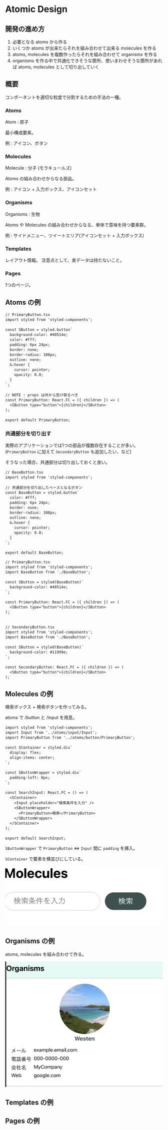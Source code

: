 # Atomic Design

## 開発の進め方

1. 必要となる atoms から作る
2. いくつか atoms が出来たらそれを組み合わせて出来る molecules を作る
3. atoms, molecules を複数作ったらそれを組み合わせて organisms を作る
4. organisms を作る中で共通化できそうな箇所、使いまわせそうな箇所があれば atoms, molecules として切り出していく

## 概要

コンポーネントを適切な粒度で分割するための手法の一種。

### Atoms

Atom : 原子

最小構成要素。

例 : アイコン、ボタン

### Molecules

Molecule : 分子 (モラキュールズ)

Atoms の組み合わせからなる部品。

例 : アイコン + 入力ボックス、アイコンセット

### Organisms

Organisms : 生物

Atoms や Molecules の組み合わせからなる、単体で意味を持つ要素群。

例 : サイドメニュー、ツイートエリア(アイコンセット + 入力ボックス)

### Templates

レイアウト情報。
注意点として、実データは持たないこと。

### Pages

1つのページ。

## Atoms の例

```tsx
// PrimaryButton.tsx
import styled from 'styled-components';

const SButton = styled.button`
  background-color: #40514e;
  color: #fff;
  padding: 6px 24px;
  border: none;
  border-radius: 100px;
  outline: none;
  &:hover {
    cursor: pointer;
    opacity: 0.8;
  }
`;

// NOTE : props は外から受け取るべき
const PrimaryButton: React.FC = ({ children }) => (
  <SButton type="button">{children}</SButton>
);

export default PrimaryButton;
```

### 共通部分を切り出す

実際のアプリケーションでは1つの部品が複数存在することが多い。
(`PrimaryButton` に加えて `SecondaryButton` も追加したい、など)

そうなった場合、共通部分は切り出しておくと良い。

```tsx
// BaseButton.tsx
import styled from 'styled-components';

// 共通部分を切り出したベースとなるボタン
const BaseButton = styled.button`
  color: #fff;
  padding: 6px 24px;
  border: none;
  border-radius: 100px;
  outline: none;
  &:hover {
    cursor: pointer;
    opacity: 0.8;
  }
`;

export default BaseButton;
```

```tsx
// PrimaryButton.tsx
import styled from 'styled-components';
import BaseButton from './BaseButton';

const SButton = styled(BaseButton)`
  background-color: #40514e;
`;

const PrimaryButton: React.FC = ({ children }) => (
  <SButton type="button">{children}</SButton>
);


// SecondaryButton.tsx
import styled from 'styled-components';
import BaseButton from './BaseButton';

const SButton = styled(BaseButton)`
  background-color: #11999e;
`;

const SecondaryButton: React.FC = ({ children }) => (
  <SButton type="button">{children}</SButton>
);
```

## Molecules の例

検索ボックス + 検索ボタンを作ってみる。

atoms で /button と /input を用意。

```tsx
import styled from 'styled-components';
import Input from '../atoms/input/Input';
import PrimaryButton from '../atoms/button/PrimaryButton';

const SContainer = styled.div`
  display: flex;
  align-items: center;
`;

const SButtonWrapper = styled.div`
  padding-left: 8px;
`;

const SearchInput: React.FC = () => (
  <SContainer>
    <Input placeholder="検索条件を入力" />
    <SButtonWrapper>
      <PrimaryButton>検索</PrimaryButton>
    </SButtonWrapper>
  </SContainer>
);

export default SearchInput;
```

`SButtonWrapper` で `PrimaryButton` ⇔ `Input` 間に `padding` を挿入。

`SContainer` で要素を横並びにしている。

![molecules-search-input](../../images/66649447b88a4adce4a2b0ea71261e6703cd598b8504942a7b243773464e54b7.png)

## Organisms の例

atoms, molecules を組み合わせて作る。

![organisms-user-card](../../images/5892b64da6fee6668269fa81f28b01ed7913d817a094e07306eb22c8528bfd71.png)

## Templates の例

## Pages の例
